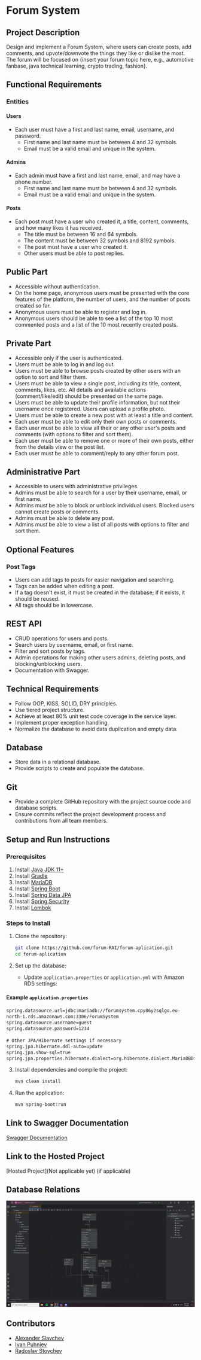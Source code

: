 # Forum System

## Project Description
Design and implement a Forum System, where users can create posts, add comments, and upvote/downvote the things they like or dislike the most. The forum will be focused on {insert your forum topic here, e.g., automotive fanbase, java technical learning, crypto trading, fashion}.

## Functional Requirements

### Entities

#### Users
- Each user must have a first and last name, email, username, and password.
    - First name and last name must be between 4 and 32 symbols.
    - Email must be a valid email and unique in the system.

#### Admins
- Each admin must have a first and last name, email, and may have a phone number.
    - First name and last name must be between 4 and 32 symbols.
    - Email must be a valid email and unique in the system.

#### Posts
- Each post must have a user who created it, a title, content, comments, and how many likes it has received.
    - The title must be between 16 and 64 symbols.
    - The content must be between 32 symbols and 8192 symbols.
    - The post must have a user who created it.
    - Other users must be able to post replies.

## Public Part
- Accessible without authentication.
- On the home page, anonymous users must be presented with the core features of the platform, the number of users, and the number of posts created so far.
- Anonymous users must be able to register and log in.
- Anonymous users should be able to see a list of the top 10 most commented posts and a list of the 10 most recently created posts.

## Private Part
- Accessible only if the user is authenticated.
- Users must be able to log in and log out.
- Users must be able to browse posts created by other users with an option to sort and filter them.
- Users must be able to view a single post, including its title, content, comments, likes, etc. All details and available actions (comment/like/edit) should be presented on the same page.
- Users must be able to update their profile information, but not their username once registered. Users can upload a profile photo.
- Users must be able to create a new post with at least a title and content.
- Each user must be able to edit only their own posts or comments.
- Each user must be able to view all their or any other user's posts and comments (with options to filter and sort them).
- Each user must be able to remove one or more of their own posts, either from the details view or the post list.
- Each user must be able to comment/reply to any other forum post.

## Administrative Part
- Accessible to users with administrative privileges.
- Admins must be able to search for a user by their username, email, or first name.
- Admins must be able to block or unblock individual users. Blocked users cannot create posts or comments.
- Admins must be able to delete any post.
- Admins must be able to view a list of all posts with options to filter and sort them.

## Optional Features

### Post Tags
- Users can add tags to posts for easier navigation and searching.
- Tags can be added when editing a post.
- If a tag doesn't exist, it must be created in the database; if it exists, it should be reused.
- All tags should be in lowercase.

## REST API
- CRUD operations for users and posts.
- Search users by username, email, or first name.
- Filter and sort posts by tags.
- Admin operations for making other users admins, deleting posts, and blocking/unblocking users.
- Documentation with Swagger.

## Technical Requirements
- Follow OOP, KISS, SOLID, DRY principles.
- Use tiered project structure.
- Achieve at least 80% unit test code coverage in the service layer.
- Implement proper exception handling.
- Normalize the database to avoid data duplication and empty data.

## Database
- Store data in a relational database.
- Provide scripts to create and populate the database.

## Git
- Provide a complete GitHub repository with the project source code and database scripts.
- Ensure commits reflect the project development process and contributions from all team members.

## Setup and Run Instructions

### Prerequisites
1. Install [Java JDK 11+](https://www.oracle.com/java/technologies/javase-jdk11-downloads.html)
2. Install [Gradle](https://gradle.org/install/)
3. Install [MariaDB](https://mariadb.org/download/)
4. Install [Spring Boot](https://spring.io/projects/spring-boot)
5. Install [Spring Data JPA](https://spring.io/projects/spring-data-jpa)
6. Install [Spring Security](https://spring.io/projects/spring-security)
7. Install [Lombok](https://projectlombok.org/setup/gradle)

### Steps to Install
1. Clone the repository:
    ```bash
    git clone https://github.com/forum-RAI/forum-aplication.git
    cd forum-aplication
    ```

2. Set up the database:
    - Update `application.properties` or `application.yml` with Amazon RDS settings:

#### Example `application.properties`
```properties
spring.datasource.url=jdbc:mariadb://forumsystem.cpy86y2sqlgo.eu-north-1.rds.amazonaws.com:3306/ForumSystem
spring.datasource.username=guest
spring.datasource.password=1234

# Other JPA/Hibernate settings if necessary
spring.jpa.hibernate.ddl-auto=update
spring.jpa.show-sql=true
spring.jpa.properties.hibernate.dialect=org.hibernate.dialect.MariaDBDialect
```


3. Install dependencies and compile the project:
    ```bash
    mvn clean install
    ```

4. Run the application:
    ```bash
    mvn spring-boot:run
    ```

## Link to Swagger Documentation
[Swagger Documentation](http://localhost:8080/swagger-ui/index.html)

## Link to the Hosted Project
[Hosted Project](Not applicable yet) (if applicable)

## Database Relations
![Database Relations](forum-application/images/database-relations.png)

## Contributors
- [Alexander Slavchev](https://github.com/AlexanderSlavchev)
- [Ivan Puhniev](https://github.com/ivanpuhnievv)
- [Radoslav Stoychev](https://github.com/RAStoychev18)